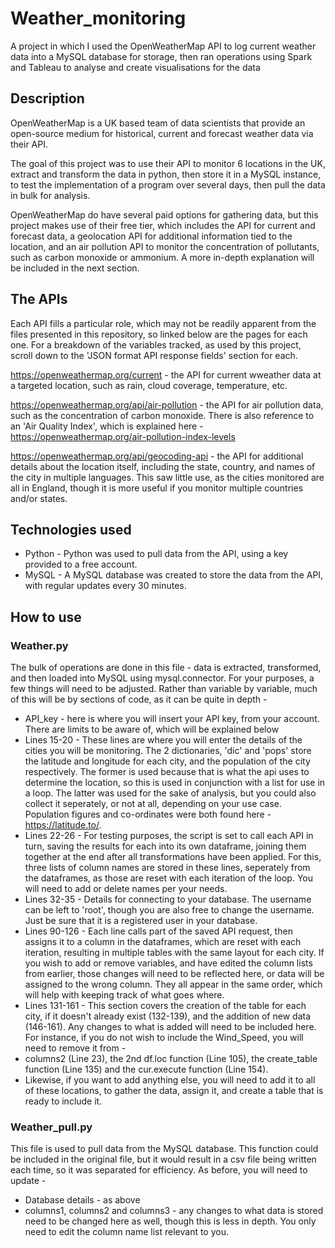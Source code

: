 # Weather_monitoring
A project in which I used the OpenWeatherMap API to log current weather data into a MySQL database for storage, then ran operations using Spark and Tableau to analyse and create visualisations for the data

## Description
OpenWeatherMap is a UK based team of data scientists that provide an open-source medium for historical, current and forecast weather data via their API.

The goal of this project was to use their API to monitor 6 locations in the UK, extract and transform the data in python, then store it in a MySQL instance, to test the implementation of a program over several days, then pull the data in bulk for analysis. 

OpenWeatherMap do have several paid options for gathering data, but this project makes use of their free tier, which includes the API for current and forecast data, a geolocation API for additional information tied to the location, and an air pollution API to monitor the concentration of pollutants, such as carbon monoxide or ammonium. A more in-depth explanation will be included in the next section.

## The APIs

Each API fills a particular role, which may not be readily apparent from the files presented in this repository, so linked below are the pages for each one. For a breakdown of the variables tracked, as used by this project, scroll down to the 'JSON format API response fields' section for each.

https://openweathermap.org/current - the API for current wweather data at a targeted location, such as rain, cloud coverage, temperature, etc.

https://openweathermap.org/api/air-pollution - the API for air pollution data, such as the concentration of carbon monoxide. There is also reference to an 'Air Quality Index', which is explained here - https://openweathermap.org/air-pollution-index-levels

https://openweathermap.org/api/geocoding-api - the API for additional details about the location itself, including the state, country, and names of the city in multiple languages. This saw little use, as the cities monitored are all in England, though it is more useful if you monitor multiple countries and/or states.
## Technologies used
* Python - Python was used to pull data from the API, using a key provided to a free account.
* MySQL - A MySQL database was created to store the data from the API, with regular updates every 30 minutes.
## How to use

### Weather.py

The bulk of operations are done in this file - data is extracted, transformed, and then loaded into MySQL using mysql.connector. For your purposes, a few things will need to be adjusted. Rather than variable by variable, much of this will be by sections of code, as it can be quite in depth -
* API_key - here is where you will insert your API key, from your account. There are limits to be aware of, which will be explained below
* Lines 15-20 - These lines are where you will enter the details of the cities you will be monitoring. The 2 dictionaries, 'dic' and 'pops' store the latitude and longitude for each city, and the population of the city respectively. The former is used because that is what the api uses to determine the location, so this is used in conjunction with a list for use in a loop. The latter was used for the sake of analysis, but you could also collect it seperately, or not at all, depending on your use case. Population figures and co-ordinates were both found here - https://latitude.to/. 
* Lines 22-26 - For testing purposes, the script is set to call each API in turn, saving the results for each into its own dataframe, joining them together at the end after all transformations have been applied. For this, three lists of column names are stored in these lines, seperately from the dataframes, as those are reset with each iteration of the loop. You will need to add or delete names per your needs.
* Lines 32-35 - Details for connecting to your database. The username can be left to 'root', though you are also free to change the username. Just be sure that it is a registered user in your database.
* Lines 90-126 - Each line calls part of the saved API request, then assigns it to a column in the dataframes, which are reset with each iteration, resulting in multiple tables with the same layout for each city. If you wish to add or remove variables, and have edited the column lists from earlier, those changes will need to be reflected here, or data will be assigned to the wrong column. They all appear in the same order, which will help with keeping track of what goes where.
* Lines 131-161 - This section covers the creation of the table for each city, if it doesn't already exist (132-139), and the addition of new data (146-161). Any changes to what is added will need to be included here. For instance, if you do not wish to include the Wind_Speed, you will need to remove it from - 
* columns2 (Line 23), the 2nd df.loc function (Line 105), the create_table function (Line 135) and the cur.execute function (Line 154).
* Likewise, if you want to add anything else, you will need to add it to all of these locations, to gather the data, assign it, and create a table that is ready to include it.

### Weather_pull.py 

This file is used to pull data from the MySQL database. This function could be included in the original file, but it would result in a csv file being written each time, so it was separated for efficiency. As before, you will need to update -
* Database details - as above
* columns1, columns2 and columns3 - any changes to what data is stored need to be changed here as well, though this is less in depth. You only need to edit the column name list relevant to you.